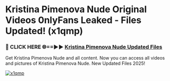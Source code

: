 # Kristina Pimenova Nude Original Videos 0nlyFans Leaked - Files Updated! (x1qmp)

<h3>🔴 CLICK HERE 🌐==►► <a href="https://tinyurl.com/yrmya6cz" rel="nofollow">Kristina Pimenova Nude Updated Files</a></h3>

Get Kristina Pimenova Nude and all content. Now you can access all videos and pictures of Kristina Pimenova Nude. New Updated Files 2025!

[![x1qmp](https://i.imgur.com/FMdXYCs.gif)](https://tinyurl.com/yrmya6cz)
